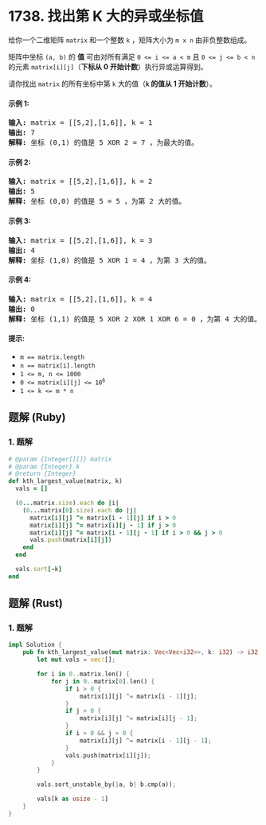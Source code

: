 # 1738. 找出第 K 大的异或坐标值
给你一个二维矩阵 `matrix` 和一个整数 `k` ，矩阵大小为 `m x n` 由非负整数组成。

矩阵中坐标 `(a, b)` 的 **值** 可由对所有满足 `0 <= i <= a < m` 且 `0 <= j <= b < n` 的元素 `matrix[i][j]`（**下标从 0 开始计数**）执行异或运算得到。

请你找出 `matrix` 的所有坐标中第 `k` 大的值（**`k` 的值从 1 开始计数**）。

#### 示例 1:
<pre>
<strong>输入:</strong> matrix = [[5,2],[1,6]], k = 1
<strong>输出:</strong> 7
<strong>解释:</strong> 坐标 (0,1) 的值是 5 XOR 2 = 7 ，为最大的值。
</pre>

#### 示例 2:
<pre>
<strong>输入:</strong> matrix = [[5,2],[1,6]], k = 2
<strong>输出:</strong> 5
<strong>解释:</strong> 坐标 (0,0) 的值是 5 = 5 ，为第 2 大的值。
</pre>

#### 示例 3:
<pre>
<strong>输入:</strong> matrix = [[5,2],[1,6]], k = 3
<strong>输出:</strong> 4
<strong>解释:</strong> 坐标 (1,0) 的值是 5 XOR 1 = 4 ，为第 3 大的值。
</pre>

#### 示例 4:
<pre>
<strong>输入:</strong> matrix = [[5,2],[1,6]], k = 4
<strong>输出:</strong> 0
<strong>解释:</strong> 坐标 (1,1) 的值是 5 XOR 2 XOR 1 XOR 6 = 0 ，为第 4 大的值。
</pre>

#### 提示:
* `m == matrix.length`
* `n == matrix[i].length`
* `1 <= m, n <= 1000`
* <code>0 <= matrix[i][j] <= 10<sup>6</sup></code>
* `1 <= k <= m * n`

## 题解 (Ruby)

### 1. 题解
```Ruby
# @param {Integer[][]} matrix
# @param {Integer} k
# @return {Integer}
def kth_largest_value(matrix, k)
  vals = []

  (0...matrix.size).each do |i|
    (0...matrix[0].size).each do |j|
      matrix[i][j] ^= matrix[i - 1][j] if i > 0
      matrix[i][j] ^= matrix[i][j - 1] if j > 0
      matrix[i][j] ^= matrix[i - 1][j - 1] if i > 0 && j > 0
      vals.push(matrix[i][j])
    end
  end

  vals.sort[-k]
end
```

## 题解 (Rust)

### 1. 题解
```Rust
impl Solution {
    pub fn kth_largest_value(mut matrix: Vec<Vec<i32>>, k: i32) -> i32 {
        let mut vals = vec![];

        for i in 0..matrix.len() {
            for j in 0..matrix[0].len() {
                if i > 0 {
                    matrix[i][j] ^= matrix[i - 1][j];
                }
                if j > 0 {
                    matrix[i][j] ^= matrix[i][j - 1];
                }
                if i > 0 && j > 0 {
                    matrix[i][j] ^= matrix[i - 1][j - 1];
                }
                vals.push(matrix[i][j]);
            }
        }

        vals.sort_unstable_by(|a, b| b.cmp(a));

        vals[k as usize - 1]
    }
}
```

